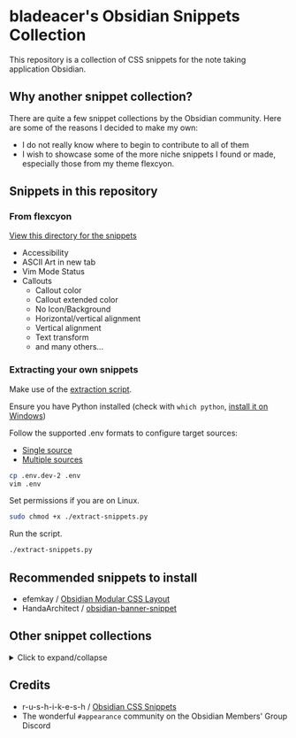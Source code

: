 # bladeacer's Obsidian Snippets Collection
This repository is a collection of CSS snippets for the note taking application Obsidian.

## Why another snippet collection?
There are quite a few snippet collections by the Obsidian community. Here are
some of the reasons I decided to make my own:
- I do not really know where to begin to contribute to all of them
- I wish to showcase some of the more niche snippets I found or made,
especially those from my theme flexcyon.

## Snippets in this repository
### From flexcyon
[View this directory for the snippets](./snippets/flexcyon)
- Accessibility
- ASCII Art in new tab
- Vim Mode Status
- Callouts
  - Callout color
  - Callout extended color
  - No Icon/Background
  - Horizontal/vertical alignment
  - Vertical alignment
  - Text transform
  - and many others...

### Extracting your own snippets
Make use of the [extraction script](extract-snippets.py).

Ensure you have Python installed (check with `which python`, [install it on Windows](https://www.python.org/downloads/))

Follow the supported .env formats to configure target sources:
- [Single source](.env.dev)
- [Multiple sources](.env.dev-2)

```sh
cp .env.dev-2 .env
vim .env
```

Set permissions if you are on Linux.

```sh
sudo chmod +x ./extract-snippets.py
```

Run the script.
```sh
./extract-snippets.py
```

## Recommended snippets to install
- efemkay / [Obsidian Modular CSS Layout](https://github.com/efemkay/obsidian-modular-css-layout#wide-views)
- HandaArchitect / [obsidian-banner-snippet](https://github.com/HandaArchitect/obsidian-banner-snippet)

## Other snippet collections
<details>
  <summary>Click to expand/collapse</summary>

- [#appearance](https://discord.com/channels/686053708261228577/702656734631821413) - Obsidian discord
- [Obsidian CSS Quick Guide](https://forum.obsidian.md/t/obsidian-css-quick-guide/58178) (forum) (mostly about using the inspector) -
- [CSS Variables at Obsidian Dev Docs](https://docs.obsidian.md/Reference/CSS+variables/CSS+variables)
- replete / [obsidian-minimal-theme-css-snippets](https://github.com/replete/obsidian-minimal-theme-css-snippets)
- SlRvb's [snippets collection](https://github.com/SlRvb/Obsidian--ITS-Theme/tree/main/Snippets) | [Guide](https://publish.obsidian.md/slrvb-docs/ITS+Theme/ITS+Theme)
- zamsyt / [obsidian-snippets](https://github.com/zamsyt/obsidian-snippets)
- ElsaTam /  [Obsidian-Stuff](https://github.com/ElsaTam/Obsidian-Stuff)
- KuiyueRO / [Obsidian-Miner](https://github.com/KuiyueRO/Obsidian-Miner)
- sailKiteV / [Obsidian-Snippets-and-Demos](https://github.com/sailKiteV/Obsidian-Snippets-and-Demos?tab=readme-ov-file)
- TfTHacker / [DashboardPlusPlus](https://github.com/TfTHacker/DashboardPlusPlus)
- eb2ai / [My-Checklists-and-Icons](https://github.com/eb2ai/My-Checklists-and-Icons?tab=readme-ov-file)
- xhuajin / [obsidian-sidenote-callout](https://github.com/xhuajin/obsidian-sidenote-callout/tree/main)
</details>

## Credits
- r-u-s-h-i-k-e-s-h / [Obsidian CSS Snippets](https://github.com/r-u-s-h-i-k-e-s-h/Obsidian-CSS-Snippets)
- The wonderful `#appearance` community on the Obsidian Members' Group Discord
